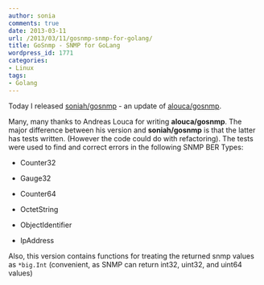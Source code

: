 ```yaml
---
author: sonia
comments: true
date: 2013-03-11
url: /2013/03/11/gosnmp-snmp-for-golang/
title: GoSnmp - SNMP for GoLang
wordpress_id: 1771
categories:
- Linux
tags:
- Golang
---
```


Today I released [soniah/gosnmp](http://github.com/soniah/gosnmp) - an update of [alouca/gosnmp](http://github.com/alouca).

Many, many thanks to Andreas Louca for writing **alouca/gosnmp**. The major difference between his version and **soniah/gosnmp** is that the latter has tests written. (However the code could do with refactoring). The tests were used to find and correct errors in the following SNMP BER Types:



	
  * Counter32

	
  * Gauge32

	
  * Counter64

	
  * OctetString

	
  * ObjectIdentifier

	
  * IpAddress


Also, this version contains functions for treating the returned snmp values as `*big.Int` (convenient, as SNMP can return int32, uint32, and uint64 values)


